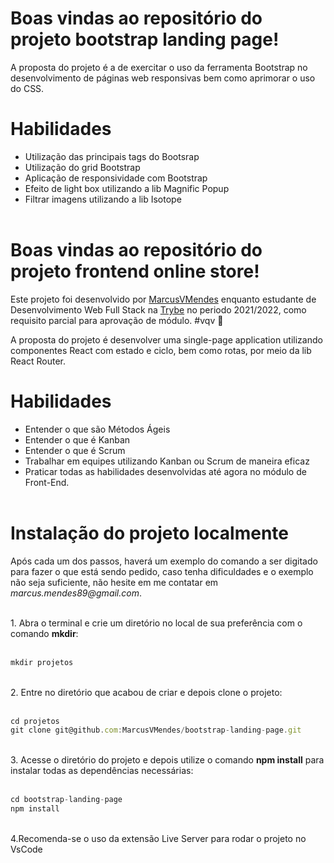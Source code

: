 # Boas vindas ao repositório do projeto bootstrap landing page!

A proposta do projeto é a de exercitar o uso da ferramenta Bootstrap no desenvolvimento de páginas web responsivas bem como aprimorar o uso do CSS.

# Habilidades

* Utilização das principais tags do Bootsrap
* Utilização do grid Bootstrap
* Aplicação de responsividade com Bootstrap
* Efeito de light box utilizando a lib Magnific Popup
* Filtrar imagens utilizando a lib Isotope<br><br>


# Boas vindas ao repositório do projeto frontend online store!


Este projeto foi desenvolvido por [MarcusVMendes](http://www.linkedin.com/in/marcusvmendes-dev) enquanto estudante de Desenvolvimento Web Full Stack na [Trybe](https://www.linkedin.com/school/betrybe/) no periodo 2021/2022, como requisito parcial para aprovação de módulo.  #vqv 🚀

A proposta do projeto é desenvolver uma single-page application utilizando componentes React com estado e ciclo, bem como rotas, por meio da lib React Router.


# Habilidades

* Entender o que são Métodos Ágeis
* Entender o que é Kanban
* Entender o que é Scrum
* Trabalhar em equipes utilizando Kanban ou Scrum de maneira eficaz
* Praticar todas as habilidades desenvolvidas até agora no módulo de Front-End.<br><br>


# Instalação do projeto localmente

Após cada um dos passos, haverá um exemplo do comando a ser digitado para fazer o que está sendo pedido, caso tenha dificuldades e o exemplo não seja suficiente, não hesite em me contatar em _marcus.mendes89@gmail.com_.
<br>
<br>

<div style="text-align: left">1. Abra o terminal e crie um diretório no local de sua preferência com o comando <b>mkdir</b>:</div><br>

```javascript
mkdir projetos
```
<br>
<div style="text-align: left">2. Entre no diretório que acabou de criar e depois clone o projeto:<div><br>


```javascript
cd projetos
git clone git@github.com:MarcusVMendes/bootstrap-landing-page.git
```
<br>
<div style="text-align: left">3. Acesse o diretório do projeto e depois utilize o comando <b>npm install</b> para instalar todas as dependências necessárias:<div><br>

```javascript
cd bootstrap-landing-page
npm install
```

<br>
<div style="text-align: left">4.Recomenda-se o uso da extensão Live Server para rodar o projeto no VsCode<div><br>

